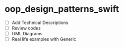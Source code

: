 # oop_design_patterns_swift
- [ ] Add Technical Descriptions
- [ ] Review codes
- [ ] UML Diagrams
- [ ] Real life examples with Generic
